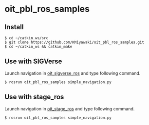 # oit_pbl_ros_samples

## Install

```shell
$ cd ~/catkin_ws/src
$ git clone https://github.com/KMiyawaki/oit_pbl_ros_samples.git
$ cd ~/catkin_ws && catkin_make
```

## Use with SIGVerse

Launch navigation in [oit_sigverse_ros](https://github.com/KMiyawaki/oit_sigverse_ros#launch-navigation) and type following command.

```shell
$ rosrun oit_pbl_ros_samples simple_navigation.py
```

## Use with stage_ros

Launch navigation in [oit_stage_ros](https://github.com/KMiyawaki/oit_stage_ros#%E3%83%8A%E3%83%93%E3%82%B2%E3%83%BC%E3%82%B7%E3%83%A7%E3%83%B3) and type following command.

```shell
$ rosrun oit_pbl_ros_samples simple_navigation.py
```
